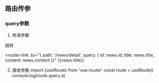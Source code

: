 ## 路由传参

### query参数
1. 传递参数

<!--跳转并携带query参数（to的字符串写法）-->
<router-link to="/news/detail?a=1&b=2">跳转</router-link>

<!--跳转并携带query参数（to的对象写法）-->
<router-link :to="{
    path: '/news/detail',
    query: {
        id: news.id,
        title: news.title,
        content: news.content
    }}" {{news.title}} </router-link>

2. 接收参数
import {useRoute} from 'vue-router'
const route = useRoute()
console.log(route.query.a)
